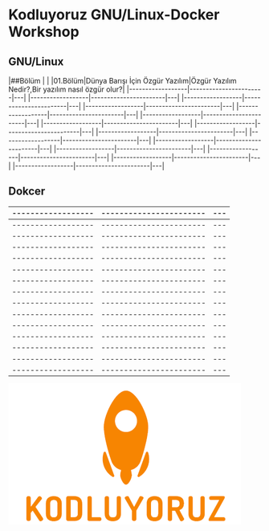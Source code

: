 # Kodluyoruz GNU/Linux-Docker Workshop

## GNU/Linux

|##Bölüm           |                       |
|01.Bölüm|Dünya Barışı İçin Özgür Yazılım|Özgür Yazılım Nedir?,Bir yazılım nasıl özgür olur?|
|------------------|-----------------------|---|
|------------------|-----------------------|---|
|------------------|-----------------------|---|
|------------------|-----------------------|---|
|------------------|-----------------------|---|
|------------------|-----------------------|---|
|------------------|-----------------------|---|
|------------------|-----------------------|---|
|------------------|-----------------------|---|
|------------------|-----------------------|---|
|------------------|-----------------------|---|
|------------------|-----------------------|---|
|------------------|-----------------------|---|
|------------------|-----------------------|---|
|------------------|-----------------------|---|

## Dokcer


|------------------|-----------------------|---|
|------------------|-----------------------|---|
|------------------|-----------------------|---|
|------------------|-----------------------|---|
|------------------|-----------------------|---|
|------------------|-----------------------|---|
|------------------|-----------------------|---|
|------------------|-----------------------|---|
|------------------|-----------------------|---|
|------------------|-----------------------|---|
|------------------|-----------------------|---|
|------------------|-----------------------|---|
|------------------|-----------------------|---|
|------------------|-----------------------|---|
|------------------|-----------------------|---|
|------------------|-----------------------|---|

![alt text](https://github.com/yikiksistemci/kodluyoruz-GNU-Linux-Docker-Workshop/blob/master/kodluyoruz_logo.png)
